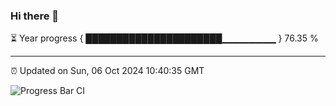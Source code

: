 ### Hi there 👋

⏳ Year progress { ██████████████████████▁▁▁▁▁▁▁▁ } 76.35 %

---

⏰ Updated on Sun, 06 Oct 2024 10:40:35 GMT

![Progress Bar CI](https://github.com/IshwaranRudhara/GIT-ACTION/workflows/Progress%20Bar%20CI/badge.svg)
